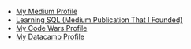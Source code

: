 
* [My Medium Profile](https://medium.com/@andreasmartinson)
* [Learning SQL (Medium Publication That I Founded)](https://medium.com/learning-sql)
* [My Code Wars Profile](https://www.codewars.com/users/amartinson193)
* [My Datacamp Profile](https://www.datacamp.com/profile/mar12041)
